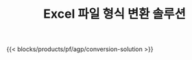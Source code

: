 ﻿---
title: Excel 파일 형식 변환 솔루션 
weight: 7730
url: /ko/conversion
description: Excel 파일을 PDF, DOCX, PPTX, XLS, XLSX, XLSM, XLSB, ODS, CSV, TSV, HTML, JPG, BMP, PNG, SVG, TIFF, XPS, MHTML 및 Markdown으로 변환합니다.
---
{{< blocks/products/pf/agp/conversion-solution >}} 